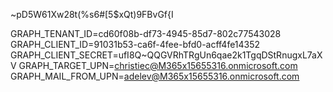 ~pD5W61Xw28t(%s6#[5$xQt)9FBvGf{I


GRAPH_TENANT_ID=cd60f08b-df73-4945-85d7-802c77543028
GRAPH_CLIENT_ID=91031b53-ca6f-4fee-bfd0-acff4fe14352
GRAPH_CLIENT_SECRET=ufI8Q~QQGVRhTRgUn6qae2k1TgqDStRnugxL7aXV
GRAPH_TARGET_UPN=christiec@M365x15655316.onmicrosoft.com
GRAPH_MAIL_FROM_UPN=adelev@M365x15655316.onmicrosoft.com

